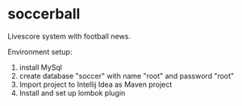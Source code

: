 # soccerball
Livescore system with football news. 

Environment setup:
1) install MySql
2) create database "soccer" with name "root" and password "root"
3) Import project to Intellij Idea as Maven project
4) Install and set up lombok plugin

